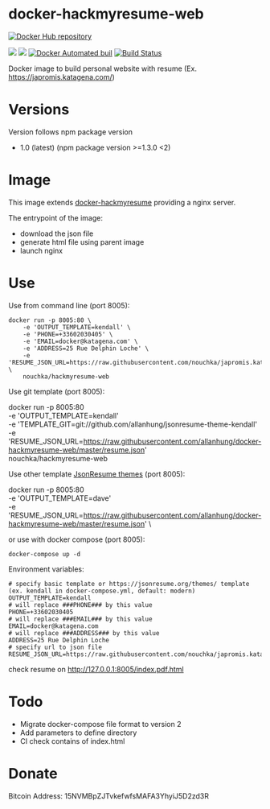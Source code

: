 # docker-hackmyresume-web

[![Docker Hub repository](http://dockeri.co/image/nouchka/hackmyresume-web)](https://registry.hub.docker.com/u/nouchka/hackmyresume-web/)

[![](https://images.microbadger.com/badges/image/nouchka/hackmyresume-web.svg)](https://microbadger.com/images/nouchka/hackmyresume-web "Get your own image badge on microbadger.com")
[![](https://images.microbadger.com/badges/version/nouchka/hackmyresume-web.svg)](https://microbadger.com/images/nouchka/hackmyresume-web "Get your own version badge on microbadger.com")
[![Docker Automated buil](https://img.shields.io/docker/automated/nouchka/hackmyresume-web.svg)](https://hub.docker.com/r/nouchka/hackmyresume-web/)
[![Build Status](https://travis-ci.org/nouchka/docker-hackmyresume-web.svg?branch=master)](https://travis-ci.org/nouchka/docker-hackmyresume-web)

Docker image to build personal website with resume (Ex. https://japromis.katagena.com/)

# Versions

Version follows npm package version

* 1.0 (latest) (npm package version >=1.3.0 <2)

# Image

This image extends [docker-hackmyresume](https://github.com/nouchka/docker-hackmyresume) providing a nginx server.

The entrypoint of the image:
* download the json file
* generate html file using parent image
* launch nginx

# Use

Use from command line (port 8005):

	docker run -p 8005:80 \
		-e 'OUTPUT_TEMPLATE=kendall' \
		-e 'PHONE=+33602030405' \
		-e 'EMAIL=docker@katagena.com' \
		-e 'ADDRESS=25 Rue Delphin Loche' \
		-e 'RESUME_JSON_URL=https://raw.githubusercontent.com/nouchka/japromis.katagena.com/master/resume.json' \
		nouchka/hackmyresume-web

Use git template (port 8005):

  docker run -p 8005:80 \
    -e 'OUTPUT_TEMPLATE=kendall' \
    -e 'TEMPLATE_GIT=git://github.com/allanhung/jsonresume-theme-kendall' \
    -e 'RESUME_JSON_URL=https://raw.githubusercontent.com/allanhung/docker-hackmyresume-web/master/resume.json' \
    nouchka/hackmyresume-web

Use other template [JsonResume themes](https://jsonresume.org/themes/) (port 8005):

  docker run -p 8005:80 \
    -e 'OUTPUT_TEMPLATE=dave' \
    -e 'RESUME_JSON_URL=https://raw.githubusercontent.com/allanhung/docker-hackmyresume-web/master/resume.json' \

or use with docker compose (port 8005):

	docker-compose up -d
Environment variables:

	# specify basic template or https://jsonresume.org/themes/ template (ex. kendall in docker-compose.yml, default: modern)
	OUTPUT_TEMPLATE=kendall
	# will replace ###PHONE### by this value
	PHONE=+33602030405
	# will replace ###EMAIL### by this value
	EMAIL=docker@katagena.com
	# will replace ###ADDRESS### by this value
	ADDRESS=25 Rue Delphin Loche
	# specify url to json file
	RESUME_JSON_URL=https://raw.githubusercontent.com/nouchka/japromis.katagena.com/master/resume.json

check resume on http://127.0.0.1:8005/index.pdf.html

# Todo

* Migrate docker-compose file format to version 2
* Add parameters to define directory
* CI check contains of index.html

# Donate

Bitcoin Address: 15NVMBpZJTvkefwfsMAFA3YhyiJ5D2zd3R
